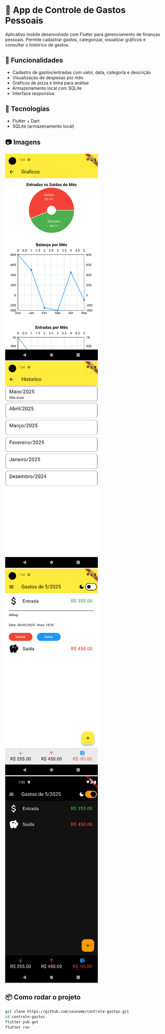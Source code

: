 # 💸 App de Controle de Gastos Pessoais

Aplicativo mobile desenvolvido com Flutter para gerenciamento de finanças pessoais. Permite cadastrar gastos, categorizar, visualizar gráficos e consultar o histórico de gastos.

## 📱 Funcionalidades

- Cadastro de gastos/entradas com valor, data, categoria e descrição
- Visualização de despesas por mês
- Gráficos de pizza e linha para análise
- Armazenamento local com SQLite
- Interface responsiva

## 🚀 Tecnologias

- Flutter + Dart
- SQLite (armazenamento local)

## 📷 Imagens

<img src="prints/Screenshot_1747684456.png" width="300" />  <img src="prints/Screenshot_1747684466.png" width="300" />  <img src="prints/Screenshot_1747684486.png" width="300" />  <img src="prints/Screenshot_1747684504.png" width="300" />

## 📦 Como rodar o projeto

```bash
git clone https://github.com/seunome/controle-gastos.git
cd controle-gastos
flutter pub get
flutter run
